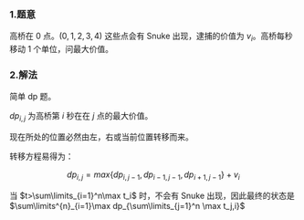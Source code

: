 ### 1.题意

高桥在 $0$ 点。$(0,1,2,3,4)$ 这些点会有 Snuke 出现，逮捕的价值为 $v_i$。高桥每秒移动 $1$ 个单位，问最大价值。

### 2.解法

简单 dp 题。

$dp_{i,j}$ 为高桥第 $i$ 秒在在 $j$ 点的最大价值。

现在所处的位置必然由左，右或当前位置转移而来。

转移方程易得为：

$$dp_{i,j}=max\{dp_{i,j-1},dp_{i-1,j-1},dp_{i+1,j-1}\}+v_i$$

当 $t>\sum\limits_{i=1}^n\max t_i$ 时，不会有 Snuke 出现，因此最终的状态是 $\sum\limits^{n}_{i=1}\max dp_{\sum\limits_{j=1}^n \max t_j,i}$